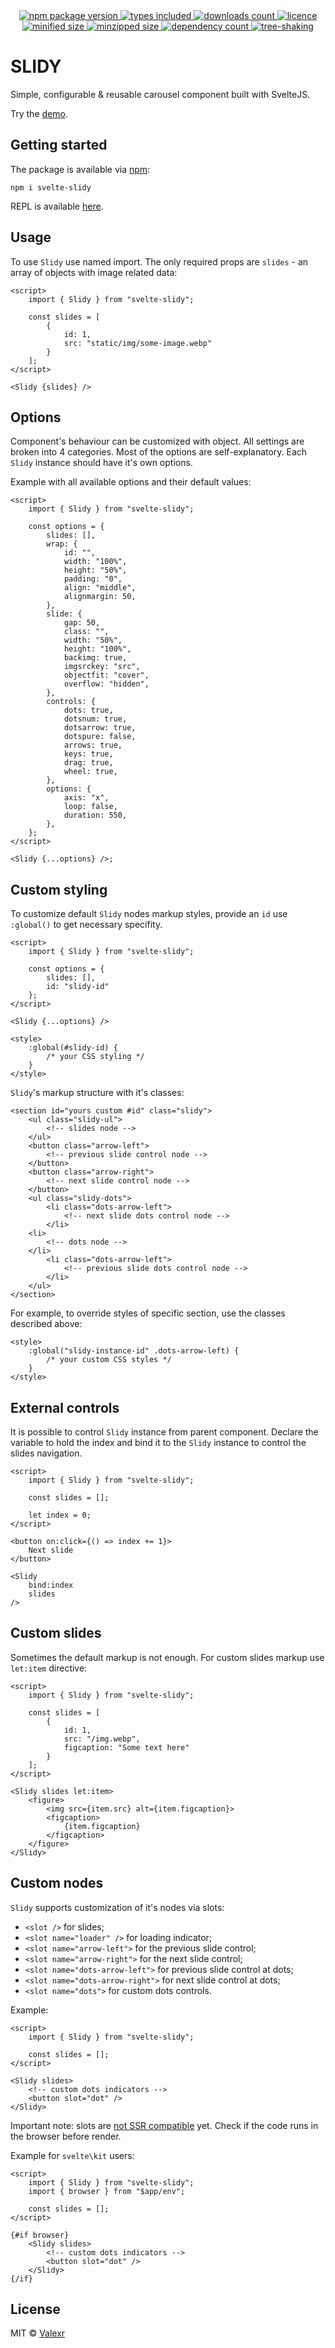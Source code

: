 <div align="center">
    <a href="https://www.npmjs.com/package/svelte-slidy">
        <img alt="npm package version" src="https://badgen.net/npm/v/svelte-slidy" />
    </a>
    <a href="https://www.npmjs.com/package/svelte-slidy">
        <img alt="types included" src="https://badgen.net/npm/types/svelte-slidy" />
    </a>
    <a href="https://www.npmjs.com/package/svelte-slidy">
        <img alt="downloads count" src="https://badgen.net/npm/dt/svelte-slidy" />
    </a>
    <a href="https://www.npmjs.com/package/svelte-slidy">
        <img alt="licence" src="https://badgen.net/npm/license/svelte-slidy" />
    </a>
</div>

<div align="center">
    <a href="https://bundlephobia.com/package/svelte-slidy">
        <img alt="minified size" src="https://badgen.net/bundlephobia/min/svelte-slidy/" />
    </a>
    <a href="https://bundlephobia.com/package/svelte-slidy">
        <img alt="minzipped size" src="https://badgen.net/bundlephobia/minzip/svelte-slidy/" />
    </a>
    <a href="https://bundlephobia.com/package/svelte-slidy">
        <img alt="dependency count" src="https://badgen.net/bundlephobia/dependency-count/svelte-slidy/" />
    </a>
    <a href="https://bundlephobia.com/package/svelte-slidy">
        <img alt="tree-shaking" src="https://badgen.net/bundlephobia/tree-shaking/svelte-slidy/" />
    </a>
</div>

# SLIDY

Simple, configurable & reusable carousel component built with SvelteJS.

Try the [demo](https://valexr.github.io/svelte-slidy).

## Getting started

The package is available via [npm](https://www.npmjs.com/package/svelte-slidy):

```
npm i svelte-slidy
```

REPL is available
[here](https://svelte.dev/repl/63eabf4de9ef40108da038cf55cba8dd).

## Usage

To use `Slidy` use named import. The only required props are `slides` - an array
of objects with image related data:

```svelte
<script>
    import { Slidy } from "svelte-slidy";

    const slides = [
        {
            id: 1,
            src: "static/img/some-image.webp"
        }
    ];
</script>

<Slidy {slides} />
```

## Options

Component's behaviour can be customized with object. All settings are broken
into 4 categories. Most of the options are self-explanatory. Each `Slidy`
instance should have it's own options.

Example with all available options and their default values:

```svelte
<script>
    import { Slidy } from "svelte-slidy";

    const options = {
        slides: [],
        wrap: {
            id: "",
            width: "100%",
            height: "50%",
            padding: "0",
            align: "middle",
            alignmargin: 50,
        },
        slide: {
            gap: 50,
            class: "",
            width: "50%",
            height: "100%",
            backimg: true,
            imgsrckey: "src",
            objectfit: "cover",
            overflow: "hidden",
        },
        controls: {
            dots: true,
            dotsnum: true,
            dotsarrow: true,
            dotspure: false,
            arrows: true,
            keys: true,
            drag: true,
            wheel: true,
        },
        options: {
            axis: "x",
            loop: false,
            duration: 550,
        },
    };
</script>

<Slidy {...options} />;
```

## Custom styling

To customize default `Slidy` nodes markup styles, provide an `id` use
`:global()` to get necessary specifity.

```svelte
<script>
    import { Slidy } from "svelte-slidy";

    const options = {
        slides: [],
        id: "slidy-id"
    };
</script>

<Slidy {...options} />

<style>
    :global(#slidy-id) {
        /* your CSS styling */
    }
</style>
```

`Slidy`'s markup structure with it's classes:

```svelte
<section id="yours custom #id" class="slidy">
    <ul class="slidy-ul">
        <!-- slides node -->
    </ul>
    <button class="arrow-left">
        <!-- previous slide control node -->
    </button>
    <button class="arrow-right">
        <!-- next slide control node -->
    </button>
    <ul class="slidy-dots">
        <li class="dots-arrow-left">
            <!-- next slide dots control node -->
        </li>
    <li>
        <!-- dots node -->
    </li>
        <li class="dots-arrow-left">
            <!-- previous slide dots control node -->
        </li>
    </ul>
</section>
```

For example, to override styles of specific section, use the classes described
above:

```svelte
<style>
    :global("slidy-instance-id" .dots-arrow-left) {
        /* your custom CSS styles */
    }
</style>
```

## External controls

It is possible to control `Slidy` instance from parent component. Declare the
variable to hold the index and bind it to the `Slidy` instance to control the
slides navigation.

```svelte
<script>
    import { Slidy } from "svelte-slidy";

    const slides = [];

    let index = 0;
</script>

<button on:click={() => index += 1}>
    Next slide
</button>

<Slidy
    bind:index
    slides
/>
```

## Custom slides

Sometimes the default markup is not enough. For custom slides markup use
`let:item` directive:

```svelte
<script>
    import { Slidy } from "svelte-slidy";

    const slides = [
        {
            id: 1,
            src: "/img.webp",
            figcaption: "Some text here"
        }
    ];
</script>

<Slidy slides let:item>
    <figure>
        <img src={item.src} alt={item.figcaption}>
        <figcaption>
            {item.figcaption}
        </figcaption>
    </figure>
</Slidy>
```

## Custom nodes

`Slidy` supports customization of it's nodes via slots:

- `<slot />` for slides;
- `<slot name="loader" />` for loading indicator;
- `<slot name="arrow-left">` for the previous slide control;
- `<slot name="arrow-right">` for the next slide control;
- `<slot name="dots-arrow-left">` for previous slide control at dots;
- `<slot name="dots-arrow-right">` for next slide control at dots;
- `<slot name="dots">` for custom dots controls.

Example:

```svelte
<script>
    import { Slidy } from "svelte-slidy";

    const slides = [];
</script>

<Slidy slides>
    <!-- custom dots indicators -->
    <button slot="dot" />
</Slidy>
```

Important note: slots are
[not SSR compatible](https://github.com/Valexr/svelte-slidy/issues/21) yet.
Check if the code runs in the browser before render.

Example for `svelte\kit` users:

```svelte
<script>
    import { Slidy } from "svelte-slidy";
    import { browser } from "$app/env";

    const slides = [];
</script>

{#if browser}
    <Slidy slides>
        <!-- custom dots indicators -->
        <button slot="dot" />
    </Slidy>
{/if}
```

## License

MIT &copy; [Valexr](https://github.com/Valexr)

